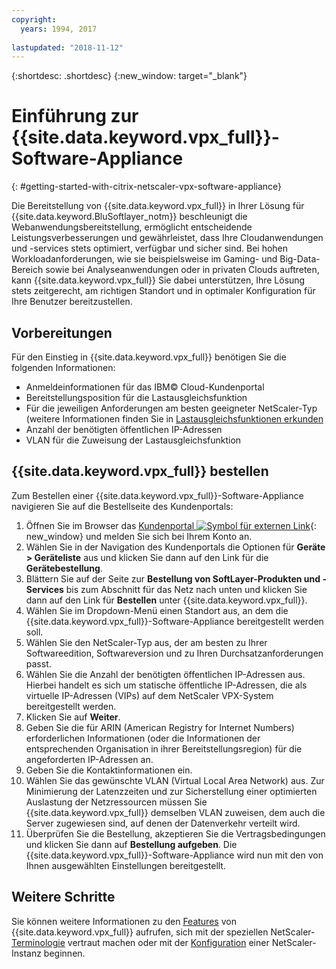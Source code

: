 ```yaml
---
copyright:
  years: 1994, 2017
  
lastupdated: "2018-11-12"
---
```


{:shortdesc: .shortdesc}
{:new_window: target="_blank"}

# Einführung zur {{site.data.keyword.vpx_full}}-Software-Appliance
{: #getting-started-with-citrix-netscaler-vpx-software-appliance}

Die Bereitstellung von {{site.data.keyword.vpx_full}} in Ihrer Lösung für {{site.data.keyword.BluSoftlayer_notm}} beschleunigt die Webanwendungsbereitstellung, ermöglicht entscheidende Leistungsverbesserungen und gewährleistet, dass Ihre Cloudanwendungen und -services stets optimiert, verfügbar und sicher sind. Bei hohen Workloadanforderungen, wie sie beispielsweise im Gaming- und Big-Data-Bereich sowie bei Analyseanwendungen oder in privaten Clouds auftreten, kann {{site.data.keyword.vpx_full}} Sie dabei unterstützen, Ihre Lösung stets zeitgerecht, am richtigen Standort und in optimaler Konfiguration für Ihre Benutzer bereitzustellen.

## Vorbereitungen
Für den Einstieg in {{site.data.keyword.vpx_full}} benötigen Sie die folgenden Informationen:

* Anmeldeinformationen für das IBM© Cloud-Kundenportal
* Bereitstellungsposition für die Lastausgleichsfunktion
* Für die jeweiligen Anforderungen am besten geeigneter NetScaler-Typ (weitere Informationen finden Sie in [Lastausgleichsfunktionen erkunden](/docs/infrastructure/loadbalancer-service?topic=loadbalancer-service-explore)
* Anzahl der benötigten öffentlichen IP-Adressen
* VLAN für die Zuweisung der Lastausgleichsfunktion

## {{site.data.keyword.vpx_full}} bestellen

Zum Bestellen einer {{site.data.keyword.vpx_full}}-Software-Appliance navigieren Sie auf die Bestellseite des Kundenportals:

1. Öffnen Sie im Browser das [Kundenportal ![Symbol für externen Link](../../icons/launch-glyph.svg "Symbol für externen Link")](https://control.softlayer.com/){: new_window} und melden Sie sich bei Ihrem Konto an.
2. Wählen Sie in der Navigation des Kundenportals die Optionen für **Geräte > Geräteliste** aus und klicken Sie dann auf den Link für die **Gerätebestellung**. 
3. Blättern Sie auf der Seite zur **Bestellung von SoftLayer-Produkten und -Services** bis zum Abschnitt für das Netz nach unten und klicken Sie dann auf den Link für **Bestellen** unter {{site.data.keyword.vpx_full}}.
4. Wählen Sie im Dropdown-Menü einen Standort aus, an dem die {{site.data.keyword.vpx_full}}-Software-Appliance bereitgestellt werden soll.  
5. Wählen Sie den NetScaler-Typ aus, der am besten zu Ihrer Softwareedition, Softwareversion und zu Ihren Durchsatzanforderungen passt. 
6. Wählen Sie die Anzahl der benötigten öffentlichen IP-Adressen aus.  
	Hierbei handelt es sich um statische öffentliche IP-Adressen, die als virtuelle IP-Adressen (VIPs) auf dem NetScaler VPX-System bereitgestellt werden.
7. Klicken Sie auf **Weiter**.
8. Geben Sie die für ARIN (American Registry for Internet Numbers) erforderlichen Informationen (oder die Informationen der entsprechenden Organisation in ihrer Bereitstellungsregion) für die angeforderten IP-Adressen an.
9. Geben Sie die Kontaktinformationen ein. 
10. Wählen Sie das gewünschte VLAN (Virtual Local Area Network) aus. 
	Zur Minimierung der Latenzzeiten und zur Sicherstellung einer optimierten Auslastung der Netzressourcen müssen Sie {{site.data.keyword.vpx_full}} demselben VLAN zuweisen, dem auch die Server zugewiesen sind, auf denen der Datenverkehr verteilt wird. 
11. Überprüfen Sie die Bestellung, akzeptieren Sie die Vertragsbedingungen und klicken Sie dann auf **Bestellung aufgeben**. Die {{site.data.keyword.vpx_full}}-Software-Appliance wird nun mit den von Ihnen ausgewählten Einstellungen bereitgestellt. 

## Weitere Schritte

Sie können weitere Informationen zu den [Features](/docs/infrastructure/citrix-netscaler-vpx?topic=citrix-netscaler-vpx-about-citrix-netscaler-vpx) von {{site.data.keyword.vpx_full}} aufrufen, sich mit der speziellen NetScaler-[Terminologie](/docs/infrastructure/citrix-netscaler-vpx?topic=citrix-netscaler-vpx-citrix-netscaler-vpx-terminology) vertraut machen oder mit der [Konfiguration](/docs/infrastructure/citrix-netscaler-vpx?topic=citrix-netscaler-vpx-basic-load-balancing-configuration) einer NetScaler-Instanz beginnen.
